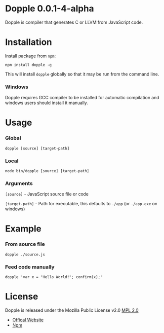 # Dopple 0.0.1-4-alpha

Dopple is compiler that generates C or LLVM from JavaScript code.

# Installation

Install package from `npm`:

	npm install dopple -g

This will install `dopple` globally so that it may be run from the command line.

### Windows

Dopple requires GCC compiler to be installed for automatic compilation and windows users should install it manually. 

# Usage 

### Global

	dopple [source] [target-path]
	
### Local

	node bin/dopple [source] [target-path]
	
### Arguments

`[source]` - JavaScript source file or code

`[target-path]` - Path for executable, this defaults to `./app` (or `./app.exe` on windows)

# Example

### From source file

	dopple ./source.js

### Feed code manually

	dopple 'var x = "Hello World!"; confirm(x);'
	
# License

Dopple is released under the Mozilla Public License v2.0 [MPL 2.0](https://www.mozilla.org/MPL/2.0/) 
	
* [Offical Website](http://infinite-games.com/)
* [Npm](https://www.npmjs.org/package/dopple)
